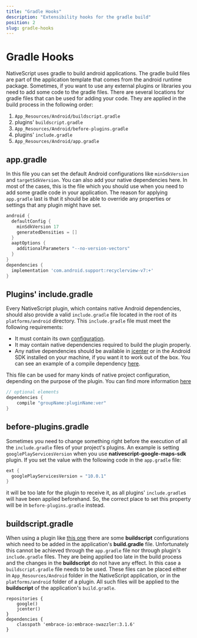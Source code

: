 ```yaml
---
title: "Gradle Hooks"
description: "Extensibility hooks for the gradle build"
position: 2
slug: gradle-hooks
---
```


# Gradle Hooks

NativeScript uses gradle to build android applications. The gradle build files are part of the application template that comes from the android runtime package. Sometimes, if you want to use any external plugins or libraries you need to add some code to the gradle files. There are several locations for gradle files that can be used for adding your code. They are applied in the build process in the following order:

1. `App_Resources/Android/buildscript.gradle`
2. plugins' `buildscript.gradle`
3. `App_Resources/Android/before-plugins.gradle`
4. plugins' `include.gradle`
5. `App_Resources/Android/app.gradle`

## app.gradle

In this file you can set the default Android configurations like `minSdkVersion` and `targetSdkVersion`. You can also add your native dependencies here. In most of the cases, this is the file which you should use when you need to add some gradle code in your application. The reason for applying `app.gradle` last is that it should be able to override any properties or settings that any plugin might have set.

```Groovy
android {
  defaultConfig {
    minSdkVersion 17
    generatedDensities = []
  }
  aaptOptions {
    additionalParameters "--no-version-vectors"
  }
}
dependencies {
  implementation 'com.android.support:recyclerview-v7:+'
}
```

## Plugins' include.gradle

Every NativeScript plugin, which contains native Android dependencies, should also provide a valid `include.gradle` file located in the root of its `platforms/android` directory. This `include.gradle` file must meet the following requirements:

* It must contain its own [configuration](http://developer.android.com/tools/building/configuring-gradle.html).
* It may contain native dependencies required to build the plugin properly.
* Any native dependencies should be available in [jcenter](https://bintray.com/bintray/jcenter) or in the Android SDK installed on your machine, if you want it to work out of the box. You can see an example of a compile dependency [here](https://github.com/NativeScript/nativescript-fresco/blob/master/platforms/android/include.gradle).

This file can be used for many kinds of native project configuration, depending on the purpose of the plugin. You can find more information [here](http://developer.android.com/tools/building/configuring-gradle.html)

```Groovy
// optional elements
dependencies {
    compile "groupName:pluginName:ver"
}
```

## before-plugins.gradle

Sometimes you need to change something right before the execution of all the `include.gradle` files of your project's plugins. An example is setting `googlePlayServicesVersion` when you use **nativescript-google-maps-sdk** plugin. If you set the value with the following code in the `app.gradle` file:

```Groovy
ext {
  googlePlayServicesVersion = "10.0.1"
}
```
it will be too late for the plugin to receive it, as all plugins' `include.gradle`s will have been applied beforehand. So, the correct place to set this property will be in `before-plugins.gradle` instead.

## buildscript.gradle

When using a plugin like [this one](https://docs.embrace.io/docs/android-integration-guide) there are some **buildscript** configurations which need to be added in the application's **build.gradle** file. Unfortunately this cannot be achieved through the `app.gradle` file nor through plugin's `include.gradle` files. They are being applied too late in the build process and the changes in the **buildscript** do not have any effect.
In this case a `buildscript.gradle` file needs to be used. These files can be placed either in `App_Resources/Android` folder in the NativeScript application, or in the `platforms/android` folder of a plugin. All such files will be applied to the **buildscript** of the application's `build.gradle`.

```Gradle
repositories {
    google()
    jcenter()
}
dependencies {
    classpath 'embrace-io:embrace-swazzler:3.1.6'
}
```
